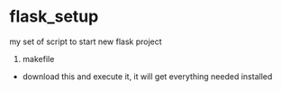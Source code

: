 flask_setup
===========

my set of script to start new flask project

1. makefile
- download this and execute it, it will get everything needed installed

